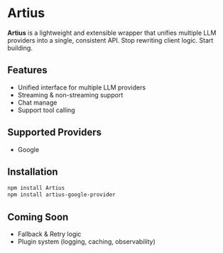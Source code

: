 # Artius 

**Artius** is a lightweight and extensible wrapper that unifies multiple LLM providers into a single, consistent API. Stop rewriting client logic. Start building.

## Features
- Unified interface for multiple LLM providers
- Streaming & non-streaming support
- Chat manage
- Support tool calling 


## Supported Providers

- Google

## Installation

```bash
npm install Artius
npm install artius-google-provider
```

## Coming Soon
- Fallback & Retry logic
- Plugin system (logging, caching, observability)
